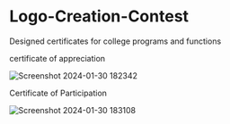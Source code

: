 # Logo-Creation-Contest
Designed certificates for college programs and functions

certificate of appreciation


![Screenshot 2024-01-30 182342](https://github.com/18JHsparks/Logo-Creation-Contest/assets/125711688/e0a155bd-e373-4c2d-89e4-03a53c45dbae)


Certificate of Participation


![Screenshot 2024-01-30 183108](https://github.com/18JHsparks/Logo-Creation-Contest/assets/125711688/8ecb0660-bc57-4115-aaa5-e23f28b272f8)
